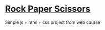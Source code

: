 # <a href="https://kerminator-dev.github.io/rock-paper-scissors/">Rock Paper Scissors</a>
Simple js + html + css project from web course
